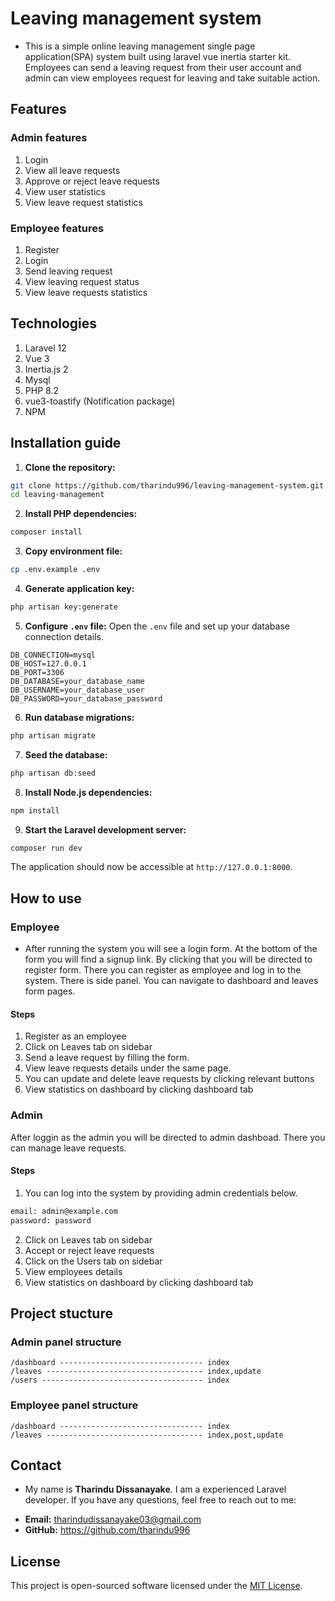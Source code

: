# Leaving management system

- This is a simple online leaving management single page application(SPA) system built using laravel vue inertia starter kit. Employees can send a leaving request from their user account and admin can view employees request for leaving and take suitable action.

## Features

### Admin features
1. Login
2. View all leave requests
3. Approve or reject leave requests
4. View user statistics
5. View leave request statistics

### Employee features
1. Register
2. Login
3. Send leaving request
4. View leaving request status
6. View leave requests statistics

## Technologies
1. Laravel 12
2. Vue 3
3. Inertia.js 2
4. Mysql 
5. PHP 8.2
6. vue3-toastify (Notification package)
7. NPM

## Installation guide

1. **Clone the repository:**

```bash
git clone https://github.com/tharindu996/leaving-management-system.git
cd leaving-management
```

2. **Install PHP dependencies:**
```bash
composer install
```

3. **Copy environment file:**
 ```bash
cp .env.example .env
```
4. **Generate application key:**
```bash
php artisan key:generate
```

5. **Configure `.env` file:**
    Open the `.env` file and set up your database connection details.

```env
DB_CONNECTION=mysql
DB_HOST=127.0.0.1
DB_PORT=3306
DB_DATABASE=your_database_name
DB_USERNAME=your_database_user
DB_PASSWORD=your_database_password
```

6.  **Run database migrations:**
```bash
php artisan migrate
```

7.  **Seed the database:**
```bash
php artisan db:seed
```

8.  **Install Node.js dependencies:**
```bash
npm install 
```

9. **Start the Laravel development server:**
```bash
composer run dev
```
The application should now be accessible at `http://127.0.0.1:8000`.


## How to use

### Employee
- After running the system you will see a login form. At the bottom of the form you will find a signup link. By clicking that you will be directed to register form. There you can register as employee and log in to the system. There is side panel. You can navigate to dashboard and leaves form pages.

#### Steps

1. Register as an employee
2. Click on Leaves tab on sidebar
3. Send a leave request by filling the form.
4. View leave requests details under the same page.
5. You can update and delete leave requests by clicking relevant buttons
5. View statistics on dashboard by clicking dashboard tab

### Admin 

After loggin as the admin you will be directed to admin dashboad. There you can manage leave requests.

#### Steps

1. You can log into the system by providing admin credentials below.

```bash
email: admin@example.com
password: password
```

2. Click on Leaves tab on sidebar
3. Accept or reject leave requests
4. Click on the Users tab on sidebar
5. View employees details
6. View statistics on dashboard by clicking dashboard tab


## Project stucture

### Admin panel structure

```
/dashboard -------------------------------- index
/leaves ----------------------------------- index,update 
/users ------------------------------------ index
```

### Employee panel structure

```
/dashboard -------------------------------- index
/leaves ----------------------------------- index,post,update
```

## Contact
- My name is **Tharindu Dissanayake**. I am a experienced Laravel developer. If you have any questions, feel free to reach out to me:

* **Email:** tharindudissanayake03@gmail.com
* **GitHub:** https://github.com/tharindu996


## License

This project is open-sourced software licensed under the [MIT License](LICENSE.md).


